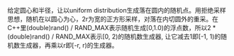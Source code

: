 给定圆心和半径，让以uniform distribution生成落在圆内的随机点。用拒绝采样思想，随机在以圆心为心，2r为宽的正方形采样，对落在内切圆外的重采。在C++里(double)rand() / RAND_MAX表示随机生成[0,1.0)的浮点数，所以2 * (double)rand() / RAND_MAX表示[0, 2)的随机数生成器, 让它减去1即[-1, 1)的随机数生成器，再乘以r即[-r, r)的生成器。